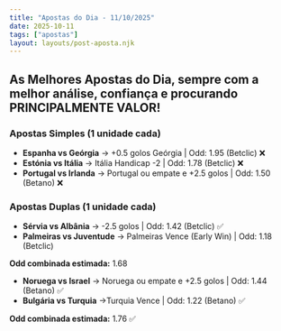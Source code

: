 ```yaml
---
title: "Apostas do Dia - 11/10/2025"
date: 2025-10-11
tags: ["apostas"]
layout: layouts/post-aposta.njk
---
```


## As Melhores Apostas do Dia, sempre com a melhor análise, confiança e procurando PRINCIPALMENTE VALOR!

### Apostas Simples (1 unidade cada)

- **Espanha vs Geórgia** → +0.5 golos Geórgia | Odd: 1.95 (Betclic) ❌
- **Estónia vs Itália** → Itália Handicap -2 | Odd: 1.78 (Betclic) ❌
- **Portugal vs Irlanda** → Portugal ou empate e +2.5 golos | Odd: 1.50 (Betano) ❌


### Apostas Duplas (1 unidade cada)

- **Sérvia vs Albânia** → -2.5 golos | Odd: 1.42 (Betclic) ✅
- **Palmeiras vs Juventude** → Palmeiras Vence (Early Win) | Odd: 1.18 (Betclic)

**Odd combinada estimada:** 1.68

- **Noruega vs Israel** → Noruega ou empate e +2.5 golos | Odd: 1.44 (Betano) ✅
- **Bulgária vs Turquia** →Turquia Vence | Odd: 1.22 (Betano) ✅

**Odd combinada estimada:** 1.76 ✅
